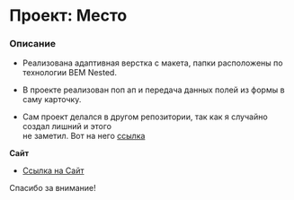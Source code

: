 # Проект: Место

### Описание

- Реализована адаптивная верстка с макета, папки расположены по технологии BEM Nested.

- В проекте реализован поп ап и передача данных полей из формы в саму карточку.

- Сам проект делался в другом репозитории, так как я случайно создал лишний и этого  
  не заметил. Вот на него [ссылка](https://github.com/AleksandrZimin/project4.git)

**Сайт**

- [Ссылка на Сайт](https://aleksandrzimin.github.io/mesto/)

Спасибо за внимание!
